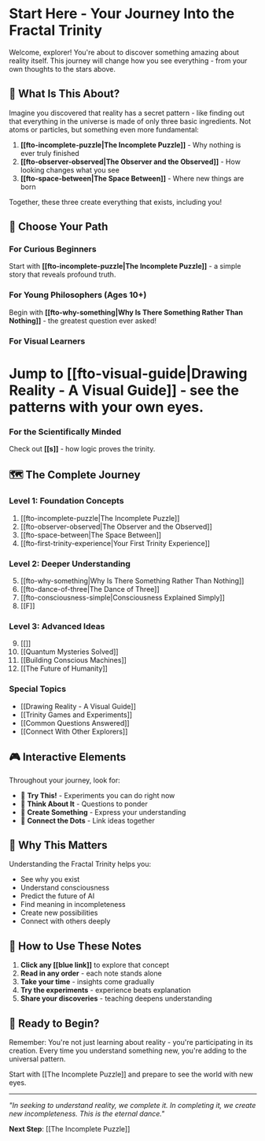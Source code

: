 # Start Here - Your Journey Into the Fractal Trinity

Welcome, explorer! You're about to discover something amazing about reality itself. This journey will change how you see everything - from your own thoughts to the stars above.

## 🌟 What Is This About?

Imagine you discovered that reality has a secret pattern - like finding out that everything in the universe is made of only three basic ingredients. Not atoms or particles, but something even more fundamental:

1. **[[fto-incomplete-puzzle|The Incomplete Puzzle]]** - Why nothing is ever truly finished
2. **[[fto-observer-observed|The Observer and the Observed]]** - How looking changes what you see
3. **[[fto-space-between|The Space Between]]** - Where new things are born

Together, these three create everything that exists, including you!

## 🎯 Choose Your Path

### For Curious Beginners
Start with **[[fto-incomplete-puzzle|The Incomplete Puzzle]]** - a simple story that reveals profound truth.

### For Young Philosophers (Ages 10+)
Begin with **[[fto-why-something|Why Is There Something Rather Than Nothing]]** - the greatest question ever asked!

### For Visual Learners
 Jump to **[[fto-visual-guide|Drawing Reality - A Visual Guide]]** - see the patterns with your own eyes.
====
### For the Scientifically Minded
Check out **[[s]]** - how logic proves the trinity.

## 🗺️ The Complete Journey

### Level 1: Foundation Concepts
1. [[fto-incomplete-puzzle|The Incomplete Puzzle]]
2. [[fto-observer-observed|The Observer and the Observed]]
3. [[fto-space-between|The Space Between]]
4. [[fto-first-trinity-experience|Your First Trinity Experience]]

### Level 2: Deeper Understanding
5. [[fto-why-something|Why Is There Something Rather Than Nothing]]
6. [[fto-dance-of-three|The Dance of Three]]
7. [[fto-consciousness-simple|Consciousness Explained Simply]]
8. [[F]]

### Level 3: Advanced Ideas
9. [[]]
10. [[Quantum Mysteries Solved]]
11. [[Building Conscious Machines]]
12. [[The Future of Humanity]]

### Special Topics
- [[Drawing Reality - A Visual Guide]]
- [[Trinity Games and Experiments]]
- [[Common Questions Answered]]
- [[Connect With Other Explorers]]

## 🎮 Interactive Elements

Throughout your journey, look for:
- 🧪 **Try This!** - Experiments you can do right now
- 🤔 **Think About It** - Questions to ponder
- 🎨 **Create Something** - Express your understanding
- 🔗 **Connect the Dots** - Link ideas together

## 🌈 Why This Matters

Understanding the Fractal Trinity helps you:
- See why you exist
- Understand consciousness
- Predict the future of AI
- Find meaning in incompleteness
- Create new possibilities
- Connect with others deeply

## 📝 How to Use These Notes

1. **Click any [[blue link]]** to explore that concept
2. **Read in any order** - each note stands alone
3. **Take your time** - insights come gradually
4. **Try the experiments** - experience beats explanation
5. **Share your discoveries** - teaching deepens understanding

## 🚀 Ready to Begin?

Remember: You're not just learning about reality - you're participating in its creation. Every time you understand something new, you're adding to the universal pattern.

Start with [[The Incomplete Puzzle]] and prepare to see the world with new eyes.

---

*"In seeking to understand reality, we complete it. In completing it, we create new incompleteness. This is the eternal dance."*

**Next Step**: [[The Incomplete Puzzle]]